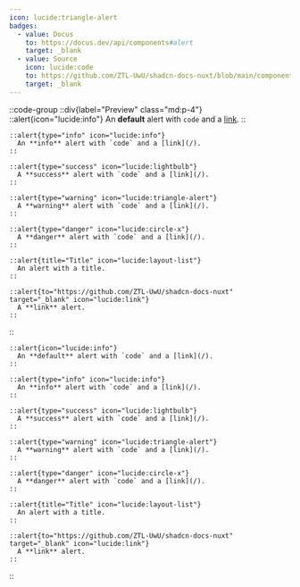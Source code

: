 ```yaml
---
icon: lucide:triangle-alert
badges:
  - value: Docus
    to: https://docus.dev/api/components#alert
    target: _blank
  - value: Source
    icon: lucide:code
    to: https://github.com/ZTL-UwU/shadcn-docs-nuxt/blob/main/components/content/Alert.vue
    target: _blank
---
```


::code-group
  ::div{label="Preview" class="md:p-4"}
    ::alert{icon="lucide:info"}
      An **default** alert with `code` and a [link](/).
    ::

    ::alert{type="info" icon="lucide:info"}
      An **info** alert with `code` and a [link](/).
    ::

    ::alert{type="success" icon="lucide:lightbulb"}
      A **success** alert with `code` and a [link](/).
    ::

    ::alert{type="warning" icon="lucide:triangle-alert"}
      A **warning** alert with `code` and a [link](/).
    ::

    ::alert{type="danger" icon="lucide:circle-x"}
      A **danger** alert with `code` and a [link](/).
    ::

    ::alert{title="Title" icon="lucide:layout-list"}
      An alert with a title.
    ::

    ::alert{to="https://github.com/ZTL-UwU/shadcn-docs-nuxt" target="_blank" icon="lucide:link"}
      A **link** alert.
    ::
  ::

  ```mdc [Code]
  ::alert{icon="lucide:info"}
    An **default** alert with `code` and a [link](/).
  ::

  ::alert{type="info" icon="lucide:info"}
    An **info** alert with `code` and a [link](/).
  ::

  ::alert{type="success" icon="lucide:lightbulb"}
    A **success** alert with `code` and a [link](/).
  ::

  ::alert{type="warning" icon="lucide:triangle-alert"}
    A **warning** alert with `code` and a [link](/).
  ::

  ::alert{type="danger" icon="lucide:circle-x"}
    A **danger** alert with `code` and a [link](/).
  ::

  ::alert{title="Title" icon="lucide:layout-list"}
    An alert with a title.
  ::

  ::alert{to="https://github.com/ZTL-UwU/shadcn-docs-nuxt" target="_blank" icon="lucide:link"}
    A **link** alert.
  ::
  ```
::
